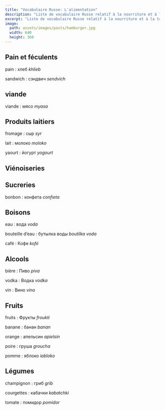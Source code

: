 ```yaml
---
title: "Vocabulaire Russe: L'alimentation"
description: "Liste de vocabulaire Russe relatif à la nourriture et à la table."
excerpt: "Liste de vocabulaire Russe relatif à la nourriture et à la table."
image:
  path: assets/images/posts/hamburger.jpg
  width: 640
  height: 360
---
```


## Pain et féculents

pain
: хлеб
*khlieb*

sandwich
: сэндвич
*sendvich*


## viande

viande
: мясо
*myasa*


## Produits laitiers

fromage
: сыр
*syr*

lait
: молоко
*moloko*

yaourt
: йогурт
*yogourt*


## Viénoiseries



## Sucreries

bonbon
: конфета
*confieta*


## Boisons

eau
: вода
*voda*

bouteille d’eau
: бутылка воды
*boutilka voda*

café
: Кофе
*kofé*


## Alcools

bière
: Пиво
*piva*

vodka
: Водкa
*vodka*

vin
: Вино
*vino*


## Fruits

fruits
: Фрукты
*froukti*

banane
: банан
*banan*

orange
: апельсин
*apielsin*

poire
: грyша
*groucha*

pomme
: яблоко
*iabloko*


## Légumes

champignon
: гриб
*grib*

courgettes
: кабачки
*kabatchki*

tomate
: пoмидор
*pomidor*
